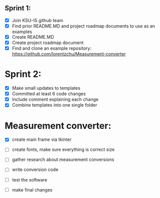 ## Sprint 1:
- [x] Join KSU-IS github team
- [x] Find prior README.MD and project roadmap documents to use as an examples
- [x] Create README.MD
- [x] Create project roadmap document
- [x] Find and clone an example repository: https://github.com/lorentzchu/Measurement-converter

# Sprint 2:
- [x] Make small updates to templates
- [x] Committed at least 6 code changes
- [x] Include comment explaining each change
- [x] Combine templates into one single folder

# Measurement converter:
- [x] create main frame via tkinter
- [ ] create fonts, make sure everything is correct size
- [ ] gather research about measurement conversions 
- [ ] write conversion code
- [ ] test the software
- [ ] make final changes

